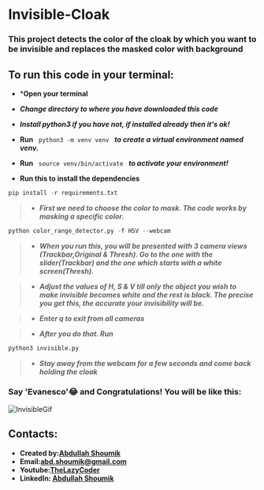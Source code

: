 # Invisible-Cloak
### This project detects the color of the cloak by which you want to be invisible and replaces the masked color with background

## To run this code in your terminal:
* ***Open your terminal**
* ***Change directory to where you have downloaded this code***
* ***Install python3 if you have not, if installed already then it's ok!***
* **Run**  `  python3 -m venv venv  ` ***to create a virtual environment named venv.***
* **Run**   `  source venv/bin/activate  ` 
***to activate your environment!***

*  **Run this to install the dependencies**
```python
pip install -r requirements.txt
```
> * ***First we need to choose the color to mask. The code works by masking a specific color.***
```python
python color_range_detector.py -f HSV --webcam
```
> * ***When you run this, you will be presented with 3 camera views (Trackbar,Original & Thresh). Go to the one with the slider(Trackbar) and the one which starts  with a white screen(Thresh).***

> * ***Adjust the values of H, S & V till only the object you wish to make invisible becomes white and the rest is black. The precise you get this, the accurate your invisibility will be.***

> * ***Enter q to exit from all cameras***

> * ***After you do that. Run*** 
``` python 
python3 invisible.py
```

> * ***Stay away from the webcam for a few seconds and come back holding the cloak***

### Say 'Evanesco'😂 and Congratulations! You will be like this:
![InvisibleGif](https://github.com/abd-shoumik/Invisible-Cloak/blob/master/Invisible.gif)

## Contacts:
* **Created by:[Abdullah Shoumik](https://github.com/abd-shoumik)**
* **Email:[abd.shoumik@gmail.com](https://abd.shoumik@gmail.com)**
* **Youtube:[TheLazyCoder](https://youtube.com/channel/UCWjx_FKjjfjAL-wtSi-iS4g)**
* **LinkedIn: [Abdullah Shoumik](https://www.linkedin.com/in/abdullah-shoumik-7a0b36135/)**


